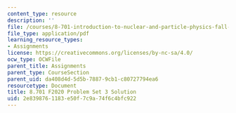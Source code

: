 ```yaml
---
content_type: resource
description: ''
file: /courses/8-701-introduction-to-nuclear-and-particle-physics-fall-2020/2e8398761183e50f7c9a74f6c4bfc922_MIT8_701F20_pset3_soln.pdf
file_type: application/pdf
learning_resource_types:
- Assignments
license: https://creativecommons.org/licenses/by-nc-sa/4.0/
ocw_type: OCWFile
parent_title: Assignments
parent_type: CourseSection
parent_uid: da408d4d-5d5b-7887-9cb1-c80727794ea6
resourcetype: Document
title: 8.701 F2020 Problem Set 3 Solution
uid: 2e839876-1183-e50f-7c9a-74f6c4bfc922
---
```

